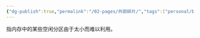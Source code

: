 ```yaml
---
{"dg-publish":true,"permalink":"/02-pages/外部碎片/","tags":["personal/blog","os"]}
---
```


指内存中的某些空闲分区由于太小而难以利用。